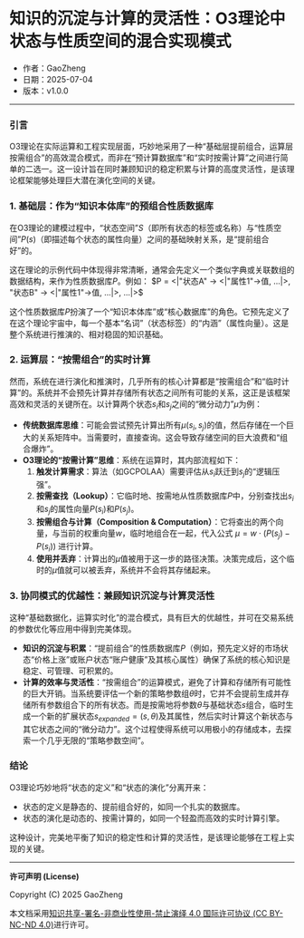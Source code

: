 # **知识的沉淀与计算的灵活性：O3理论中状态与性质空间的混合实现模式**

- 作者：GaoZheng
- 日期：2025-07-04
- 版本：v1.0.0

---

### 引言
O3理论在实际运算和工程实现层面，巧妙地采用了一种“基础层提前组合，运算层按需组合”的高效混合模式，而非在“预计算数据库”和“实时按需计算”之间进行简单的二选一。这一设计旨在同时兼顾知识的稳定积累与计算的高度灵活性，是该理论框架能够处理巨大潜在演化空间的关键。

### 1. 基础层：作为“知识本体库”的预组合性质数据库
在O3理论的建模过程中，“状态空间”$S$（即所有状态的标签或名称）与“性质空间”$P(s)$（即描述每个状态的属性向量）之间的基础映射关系，是“提前组合好”的。

这在理论的示例代码中体现得非常清晰，通常会先定义一个类似字典或关联数组的数据结构，来作为性质数据库$P$。例如：
$P = <|"状态A" -> <|"属性1"->值, ...|>, "状态B" -> <|"属性1"->值, ...|>, ...|>$

这个性质数据库$P$扮演了一个“知识本体库”或“核心数据库”的角色。它预先定义了在这个理论宇宙中，每一个基本“名词”（状态标签）的“内涵”（属性向量）。这是整个系统进行推演的、相对稳固的知识基础。

### 2. 运算层：“按需组合”的实时计算
然而，系统在进行演化和推演时，几乎所有的核心计算都是“按需组合”和“临时计算”的。系统并不会预先计算并存储所有状态之间所有可能的关系，这正是该框架高效和灵活的关键所在。以计算两个状态$s_i$和$s_j$之间的“微分动力”$\mu$为例：

* **传统数据库思维**：可能会尝试预先计算出所有$\mu(s_i, s_j)$的值，然后存储在一个巨大的关系矩阵中。当需要时，直接查询。这会导致存储空间的巨大浪费和“组合爆炸”。
* **O3理论的“按需计算”思维**：系统在运算时，其内部流程如下：
    1.  **触发计算需求**：算法（如GCPOLAA）需要评估从$s_i$跃迁到$s_j$的“逻辑压强”。
    2.  **按需查找（Lookup）**：它临时地、按需地从性质数据库$P$中，分别查找出$s_i$和$s_j$的属性向量$P(s_i)$和$P(s_j)$。
    3.  **按需组合与计算（Composition & Computation）**：它将查出的两个向量，与当前的权重向量$w$，临时地组合在一起，代入公式 $\mu = w \cdot (P(s_j) - P(s_i))$ 进行计算。
    4.  **使用并丢弃**：计算出的$\mu$值被用于这一步的路径决策。决策完成后，这个临时的$\mu$值就可以被丢弃，系统并不会将其存储起来。

### 3. 协同模式的优越性：兼顾知识沉淀与计算灵活性
这种“基础数据化，运算实时化”的混合模式，具有巨大的优越性，并可在交易系统的参数优化等应用中得到完美体现。

* **知识的沉淀与积累**：“提前组合”的性质数据库$P$（例如，预先定义好的市场状态“价格上涨”或账户状态“账户健康”及其核心属性）确保了系统的核心知识是稳定、可管理、可积累的。
* **计算的效率与灵活性**：“按需组合”的运算模式，避免了计算和存储所有可能性的巨大开销。当系统要评估一个新的策略参数组$\theta$时，它并不会提前生成并存储所有参数组合下的所有状态。而是按需地将参数$\theta$与基础状态$s$组合，临时生成一个新的扩展状态$s_{expanded} = (s, \theta)$及其属性，然后实时计算这个新状态与其它状态之间的“微分动力”。这个过程使得系统可以用极小的存储成本，去探索一个几乎无限的“策略参数空间”。

### 结论
O3理论巧妙地将“状态的定义”和“状态的演化”分离开来：
* 状态的定义是静态的、提前组合好的，如同一个扎实的数据库。
* 状态的演化是动态的、按需计算的，如同一个轻盈而高效的实时计算引擎。

这种设计，完美地平衡了知识的稳定性和计算的灵活性，是该理论能够在工程上实现的关键。

---

**许可声明 (License)**

Copyright (C) 2025 GaoZheng 

本文档采用[知识共享-署名-非商业性使用-禁止演绎 4.0 国际许可协议 (CC BY-NC-ND 4.0)](https://creativecommons.org/licenses/by-nc-nd/4.0/deed.zh-Hans)进行许可。
